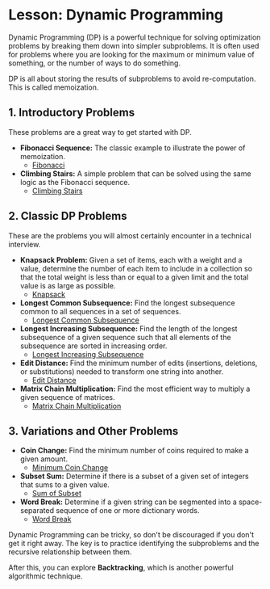 
# Lesson: Dynamic Programming

Dynamic Programming (DP) is a powerful technique for solving optimization problems by breaking them down into simpler subproblems. It is often used for problems where you are looking for the maximum or minimum value of something, or the number of ways to do something.

DP is all about storing the results of subproblems to avoid re-computation. This is called memoization.

## 1. Introductory Problems

These problems are a great way to get started with DP.

*   **Fibonacci Sequence:** The classic example to illustrate the power of memoization.
    *   [Fibonacci](fibonacci.py)
*   **Climbing Stairs:** A simple problem that can be solved using the same logic as the Fibonacci sequence.
    *   [Climbing Stairs](climbing_stairs.py)

## 2. Classic DP Problems

These are the problems you will almost certainly encounter in a technical interview.

*   **Knapsack Problem:** Given a set of items, each with a weight and a value, determine the number of each item to include in a collection so that the total weight is less than or equal to a given limit and the total value is as large as possible.
    *   [Knapsack](knapsack.py)
*   **Longest Common Subsequence:** Find the longest subsequence common to all sequences in a set of sequences.
    *   [Longest Common Subsequence](longest_common_subsequence.py)
*   **Longest Increasing Subsequence:** Find the length of the longest subsequence of a given sequence such that all elements of the subsequence are sorted in increasing order.
    *   [Longest Increasing Subsequence](longest_increasing_subsequence.py)
*   **Edit Distance:** Find the minimum number of edits (insertions, deletions, or substitutions) needed to transform one string into another.
    *   [Edit Distance](edit_distance.py)
*   **Matrix Chain Multiplication:** Find the most efficient way to multiply a given sequence of matrices.
    *   [Matrix Chain Multiplication](matrix_chain_multiplication.py)

## 3. Variations and Other Problems

*   **Coin Change:** Find the minimum number of coins required to make a given amount.
    *   [Minimum Coin Change](minimum_coin_change.py)
*   **Subset Sum:** Determine if there is a subset of a given set of integers that sums to a given value.
    *   [Sum of Subset](sum_of_subset.py)
*   **Word Break:** Determine if a given string can be segmented into a space-separated sequence of one or more dictionary words.
    *   [Word Break](word_break.py)

Dynamic Programming can be tricky, so don't be discouraged if you don't get it right away. The key is to practice identifying the subproblems and the recursive relationship between them.

After this, you can explore **Backtracking**, which is another powerful algorithmic technique.
